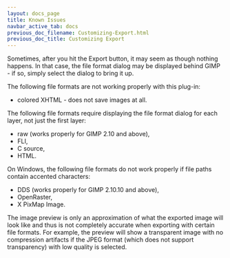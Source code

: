 ```yaml
---
layout: docs_page
title: Known Issues
navbar_active_tab: docs
previous_doc_filename: Customizing-Export.html
previous_doc_title: Customizing Export
---
```



Sometimes, after you hit the Export button, it may seem as though nothing happens.
In that case, the file format dialog may be displayed behind GIMP - if so, simply select the dialog to bring it up.

The following file formats are not working properly with this plug-in:
* colored XHTML - does not save images at all.

The following file formats require displaying the file format dialog for each layer, not just the first layer:
* raw (works properly for GIMP 2.10 and above),
* FLI,
* C source,
* HTML.

On Windows, the following file formats do not work properly if file paths contain accented characters:
* DDS (works properly for GIMP 2.10.10 and above),
* OpenRaster,
* X PixMap Image.

The image preview is only an approximation of what the exported image will look like and thus is not completely accurate when exporting with certain file formats.
For example, the preview will show a transparent image with no compression artifacts if the JPEG format (which does not support transparency) with low quality is selected.